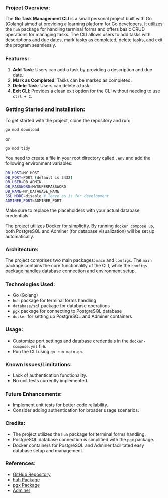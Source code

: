 ### Project Overview:

The **Go Task Management CLI** is a small personal project built with Go (Golang) aimed at providing a learning platform for Go developers. It utilizes the `huh` package for handling terminal forms and offers basic CRUD operations for managing tasks. The CLI allows users to add tasks with descriptions and due dates, mark tasks as completed, delete tasks, and exit the program seamlessly.

### Features:

1. **Add Task**: Users can add a task by providing a description and due date.
2. **Mark as Completed**: Tasks can be marked as completed.
3. **Delete Task**: Users can delete a task.
4. **Exit CLI**: Provides a clean exit option for the CLI without needing to use `ctrl + C`.

### Getting Started and Installation:

To get started with the project, clone the repository and run:

```bash
go mod download
```

or

```bash
go mod tidy
```

 You need to create a file in your root directory called `.env` and add the following environment variables:

```bash
DB_HOST=MY_HOST
DB_PORT=PORT (default is 5432)
DB_USER=DB_ADMIN
DB_PASSWORD=MYSUPERPASSWORD
DB_NAME=MY_DATABASE_NAME
SSL_MODE=disable # leave as is for development
ADMINER_PORT=ADMINER_PORT
```

Make sure to replace the placeholders with your actual database credentials.

The project utilizes Docker for simplicity. By running `docker compose up`, both PostgreSQL and Adminer (for database visualization) will be set up automatically.

### Architecture:

The project comprises two main packages: `main` and `configs`. The `main` package contains the core functionality of the CLI, while the `configs` package handles database connection and environment setup.

### Technologies Used:

- Go (Golang)
- `huh` package for terminal forms handling
- `database/sql` package for database operations
- `pgx` package for connecting to PostgreSQL database
- `docker` for setting up PostgreSQL and Adminer containers

### Usage:

- Customize port settings and database credentials in the `docker-compose.yml` file.
- Run the CLI using `go run main.go`.

### Known Issues/Limitations:

- Lack of authentication functionality.
- No unit tests currently implemented.

### Future Enhancements:

- Implement unit tests for better code reliability.
- Consider adding authentication for broader usage scenarios.

### Credits:

- The project utilizes the `huh` package for terminal forms handling.
- PostgreSQL database connection is simplified with the `pgx` package.
- Docker containers for PostgreSQL and Adminer facilitated easy database setup and management.

### References:

- [GitHub Repository](https://github.com/Origho-precious/go-task-management-cli)
- [huh Package](https://github.com/charmbracelet/huh)
- [pgx Package](https://github.com/jackc/pgx)
- [Adminer](https://github.com/dockage/adminer)
